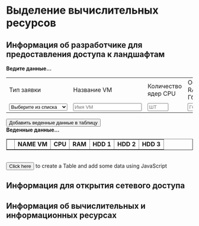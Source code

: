 # Выделение вычислительных ресурсов

## Информация об разработчике для предоставления доступа к ландшафтам

<div id="myform">
<b>Ведите данные...</b>
<table>
    <tr>
        <td>Тип заявки</td>
        <td>Название VM</td>
        <td>Количество ядер CPU</td>
        <td>Объем RAM в Гб</td>
        <td>Объем HDD 1 в Гб</td>
        <td>Объем HDD 2 в Гб</td>
        <td>Объем HDD 3 в Гб</td>
    </tr>
    <tr>
        <td><select name="type" id="type" tabindex="0"><option value="">Выберите из списка</option><option value="выделения">Выделения</option><option value="добавления">Добавления/возврата</option><option value="возврата">Возврата</option></select></td>
        <td><input type="text" placeholder="Имя VM" id="name"></td>
        <td><input class="mod" type="number" maxlength="2" step="1" min="1" max="20" required placeholder="ШТ" id="cpu"></td>
        <td><input class="mod" type="number" maxlength="3" step="2" min="2" max="256" required placeholder="Гб" id="ram"></td>
        <td><input class="mod" type="number" maxlength="4" step="10" min="50" max="1030" required placeholder="Гб" id="hdd1"></td>
        <td><input class="mod" type="number" maxlength="4" step="5" min="5" max="1030" required placeholder="Гб" id="hdd2"></td>
        <td><input class="mod" type="number" maxlength="4" step="5" min="5" max="1030" required placeholder="Гб" id="hdd3"></td>
    </tr>
</table>
<input type="button" id="add" value="Добавить веденные данные в таблицу" onclick="Javascript:addRow()">
</div>
<div id="mydata">
<b>Веденные данные...</b>
<table id="myTableData"  border="1" cellpadding="2">
    <tr>
        <td>&nbsp;</td>
        <td><b>NAME VM</b></td>
        <td><b>CPU</b></td>
        <td><b>RAM</b></td>
        <td><b>HDD 1</b></td>
        <td><b>HDD 2</b></td>
        <td><b>HDD 3</b></td>
    </tr>
</table>
&nbsp;
 
</div>
<div id="myDynamicTable">
<input type="button" id="create" value="Click here" onclick="Javascript:addTable()">
to create a Table and add some data using JavaScript
</div>

## Информация для открытия сетевого доступа

## Информация об вычислительных и информационных ресурсах


